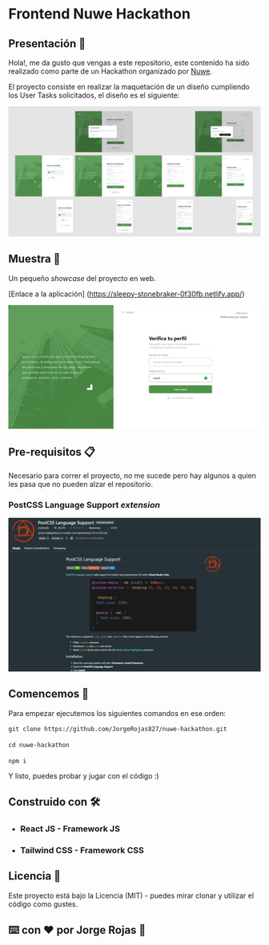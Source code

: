 # Frontend Nuwe Hackathon  #

## Presentación 👋

Hola!, me da gusto que vengas a este repositorio, este contenido ha sido realizado como parte de un Hackathon organizado por [Nuwe](nuwe.io).

El proyecto consiste en realizar la maquetación de un diseño cumpliendo los User Tasks solicitados, el diseño es el siguiente:

![](./src/assets/figma.PNG)

## Muestra 👀

Un pequeño _showcase_ del proyecto en web.

[Enlace a la aplicación] (https://sleepy-stonebraker-0f30fb.netlify.app/)

![](./src/assets/web.jpg)

## Pre-requisitos 📋

Necesario para correr el proyecto, no me sucede pero hay algunos a quien les pasa que no pueden alzar el repositorio.

### PostCSS Language Support *extension*

![](./src/assets/postCss.jpg)


## Comencemos 🚀

Para empezar ejecutemos los siguientes comandos en ese orden:
~~~
git clone https://github.com/JorgeRojas827/nuwe-hackathon.git

cd nuwe-hackathon

npm i
~~~

Y listo, puedes probar y jugar con el código :)


## Construido con 🛠️

- ### React JS - Framework JS
- ### Tailwind CSS - Framework CSS


## Licencia 📄

Este proyecto está bajo la Licencia (MIT) - puedes mirar clonar y utilizar el código como gustes.

## ⌨️ con ❤️ por Jorge Rojas 🙌
